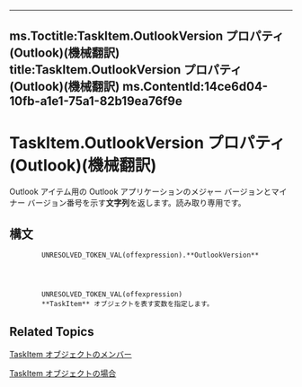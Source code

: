 

---
ms.Toctitle:TaskItem.OutlookVersion プロパティ (Outlook)(機械翻訳)
title:TaskItem.OutlookVersion プロパティ (Outlook)(機械翻訳)
ms.ContentId:14ce6d04-10fb-a1e1-75a1-82b19ea76f9e
---
# TaskItem.OutlookVersion プロパティ (Outlook)(機械翻訳)




Outlook アイテム用の Outlook アプリケーションのメジャー バージョンとマイナー バージョン番号を示す**文字列**を返します。読み取り専用です。

## 構文

            UNRESOLVED_TOKEN_VAL(offexpression).**OutlookVersion**




            UNRESOLVED_TOKEN_VAL(offexpression)
            **TaskItem** オブジェクトを表す変数を指定します。



## Related Topics

[TaskItem オブジェクトのメンバー](97234a76-2fc5-bbe4-2e14-25ae18694fc9.md)

[TaskItem オブジェクトの場合](5df8cfa5-5460-a5a1-a130-ba5bca1a0091.md)




